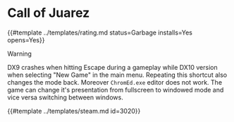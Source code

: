 # Call of Juarez
<!-- script:Aliases [] -->

{{#template ../templates/rating.md status=Garbage installs=Yes opens=Yes}}

> [!WARNING]
> DX9 crashes when hitting Escape during a gameplay while DX10 version when selecting "New Game" in the main menu. Repeating this shortcut also changes the mode back. Moreover `ChromEd.exe` editor does not work. The game can change it's presentation from fullscreen to windowed mode and vice versa switching between windows.

{{#template ../templates/steam.md id=3020}}
